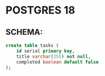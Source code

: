 POSTGRES 18
=========

SCHEMA:
------

```sql
create table tasks (
    id serial primary key,
    title varchar(255) not null,
    completed boolean default false
);
```
